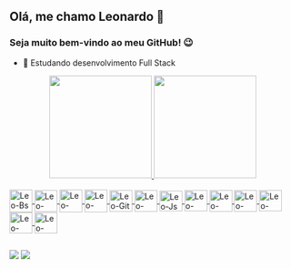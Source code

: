 ## Olá, me chamo Leonardo 👋 
### Seja muito bem-vindo ao meu GitHub! 😉

- 🌱 Estudando desenvolvimento Full Stack

<div align="center">
  <a href="https://github.com/Leonardo-Siqueira">
  <img height="180em" src="https://github-readme-stats.vercel.app/api?username=Leonardo-Siqueira&show_icons=true&theme=dark&include_all_commits=true&count_private=true&locale=pt-br"/>
  <img height="180em" src="https://github-readme-stats.vercel.app/api/top-langs/?username=Leonardo-Siqueira&layout=compact&langs_count=7&theme=dark&locale=pt-br"/>
</div>
<div style="display: inline_block"><br>
  <img align="center" alt="Leo-Bs" height="40" width="40" src="https://cdn.jsdelivr.net/gh/devicons/devicon/icons/bootstrap/bootstrap-plain-wordmark.svg">
  <img align="center" alt="Leo-Css" height="38" width="40" src="https://cdn.jsdelivr.net/gh/devicons/devicon/icons/css3/css3-original.svg">
  <img align="center" alt="Leo-Elec" height="40" width="40" src="https://cdn.jsdelivr.net/gh/devicons/devicon/icons/electron/electron-original.svg">
  <img align="center" alt="Leo-Fire" height="40" width="40" src="https://cdn.jsdelivr.net/gh/devicons/devicon/icons/firebase/firebase-plain.svg">
  <img align="center" alt="Leo-Git" height="38" width="40" src="https://cdn.jsdelivr.net/gh/devicons/devicon/icons/git/git-plain.svg">
  <img align="center" alt="Leo-HTML" height="38" width="40" src="https://cdn.jsdelivr.net/gh/devicons/devicon/icons/html5/html5-original.svg">
  <img align="center" alt="Leo-Js" height="36" width="40" src="https://cdn.jsdelivr.net/gh/devicons/devicon/icons/javascript/javascript-plain.svg">
  <img align="center" alt="Leo-Jquery" height="37" width="40" src="https://cdn.jsdelivr.net/gh/devicons/devicon/icons/jquery/jquery-original.svg">
  <img align="center" alt="Leo-Mondb" height="38" width="40" src="https://cdn.jsdelivr.net/gh/devicons/devicon/icons/mongodb/mongodb-original.svg">
  <img align="center" alt="Leo-Nds" height="38" width="40" src="https://cdn.jsdelivr.net/gh/devicons/devicon/icons/nodejs/nodejs-original.svg">
  <img align="center" alt="Leo-React" height="37" width="40" src="https://cdn.jsdelivr.net/gh/devicons/devicon/icons/react/react-original.svg">
  <img align="center" alt="Leo-Redux" height="37" width="40" src="https://cdn.jsdelivr.net/gh/devicons/devicon/icons/redux/redux-original.svg">
  <img align="center" alt="Leo-Socket" height="37" width="40" src="https://cdn.jsdelivr.net/gh/devicons/devicon/icons/socketio/socketio-original.svg">
</div>
  
  ##
  
  <div>
  <a href = "mailto:leo.sique11@gmail.com"><img src="https://img.shields.io/badge/Gmail-D14836?style=for-the-badge&logo=gmail&logoColor=white" target="_blank"></a>
  <a href="https://www.linkedin.com/in/leonardo-siqueira-b63485228" target="_blank"><img src="https://img.shields.io/badge/-LinkedIn-%230077B5?style=for-the-badge&logo=linkedin&logoColor=white" target="_blank"></a> 
  </div>
